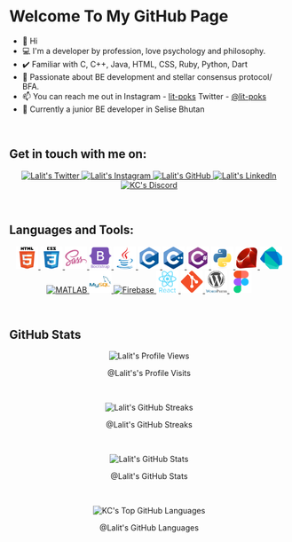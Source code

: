 # Welcome To My GitHub Page #

- 👋 Hi 
- 💻 I'm a developer by profession, love psychology and philosophy. 
- ✔️ Familiar with C, C++, Java, HTML, CSS, Ruby, Python, Dart
- 🔗 Passionate about BE development and stellar consensus protocol/ BFA. 
- 📫 You can reach me out in Instagram - [lit-poks](https://www.instagram.com/lit_poks/) Twitter - [@lit-poks](https://twitter.com/lit_poks) 
- 🏢 Currently a junior BE developer in Selise Bhutan 

<br />


## Get in touch with me on: ##

<p align="center">
 <a href="https://twitter.com/lit_poks" target="_blank">
  <img src="https://github.com/divyashC/devicon/blob/master/icons/twitter/twitter-original.svg" alt="Lalit's Twitter" width="40" height="40"/>     
 </a>
 <a href="https://www.instagram.com/lit-poks/" target="_blank">
  <img src="https://raw.githubusercontent.com/rahuldkjain/github-profile-readme-generator/master/src/images/icons/Social/instagram.svg" alt="Lalit's Instagram" width="40" height="40" />    
 </a>
 <a href="https://github.com/lit-poks" target="_blank">
  <img src="https://github.com/divyashC/devicon/blob/master/icons/github/github-original.svg" alt="Lalit's GitHub"  width="40" height="40"/>    
 </a>
 <a href="https://www.linkedin.com/in/litpoks/" target="_blank">
  <img src="https://github.com/divyashC/devicon/blob/master/icons/linkedin/linkedin-original.svg" alt="Lalit's LinkedIn"  width="40" height="40"/>    
 </a>
 <a href="https://discord.com/users/lit-poks#2475" target="_blank">
  <img src="https://raw.githubusercontent.com/rahuldkjain/github-profile-readme-generator/master/src/images/icons/Social/discord.svg" alt="KC's Discord"  width="40" height="40"/>
 </a>
</p>

<br/>


## Languages and Tools: ##

<p align="center">
    <a href="https://developer.mozilla.org/en-US/docs/Web/HTML" target="_blank"> <img
            src="https://raw.githubusercontent.com/devicons/devicon/master/icons/html5/html5-original-wordmark.svg"
            alt="HTML" width="40" height="40" /> </a>
    <a href="https://developer.mozilla.org/en-US/docs/Web/CSS" target="_blank"> <img
            src="https://raw.githubusercontent.com/devicons/devicon/master/icons/css3/css3-original-wordmark.svg"
            alt="CSS" width="40" height="40" /> </a>
    <a href="https://sass-lang.com/documentation" target="_blank">
        <img src="https://github.com/devicons/devicon/blob/master/icons/sass/sass-original.svg" alt="SASS" width="40"
            height="40" /> </a>
    <a href="https://getbootstrap.com" target="_blank">
        <img src="https://raw.githubusercontent.com/devicons/devicon/master/icons/bootstrap/bootstrap-plain-wordmark.svg"
            alt="Bootstrap" width="40" height="40" /> </a>
    <a href="https://www.java.com" target="_blank"> <img
            src="https://raw.githubusercontent.com/devicons/devicon/master/icons/java/java-original.svg" alt="java"
            width="40" height="40" /> </a>
    <a href="https://www.cprogramming.com/" target="_blank"> <img
            src="https://raw.githubusercontent.com/devicons/devicon/master/icons/c/c-original.svg" alt="C" width="40"
            height="40" /> </a>
    <a href="https://docs.microsoft.com/en-us/cpp/?view=msvc-170" target="_blank"> <img
            src="https://github.com/devicons/devicon/blob/master/icons/cplusplus/cplusplus-original.svg" alt="C++"
            width="40" height="40" /> </a>
    <a href="https://docs.microsoft.com/en-us/dotnet/csharp/" target="_blank"> <img
            src="https://github.com/devicons/devicon/blob/master/icons/csharp/csharp-original.svg" alt="C#" width="40" height="40" /> </a>
    <a href="https://www.python.org" target="_blank"> <img
            src="https://raw.githubusercontent.com/devicons/devicon/master/icons/python/python-original.svg"
            alt="Python" width="40" height="40" /> </a>
    <a href="https://ruby-doc.org/" target="_blank"> <img
            src="https://github.com/devicons/devicon/blob/master/icons/ruby/ruby-original.svg" alt="Ruby" width="40"
            height="40" /> </a>
    <a href="https://dart.dev/guides" target="_blank">
        <img src="https://github.com/devicons/devicon/blob/master/icons/dart/dart-original.svg" alt="Dart" width="40"
            height="40" /> </a>
     <a href="https://www.mathworks.com/products/matlab.html" target="_blank">
        <img src="https://github.com/divyashC/devicon/blob/master/icons/matlab/matlab-original.svg"
            alt="MATLAB" width="40" height="40" /> </a>
    <a href="https://www.mysql.com/" target="_blank"> <img
            src="https://raw.githubusercontent.com/devicons/devicon/master/icons/mysql/mysql-original-wordmark.svg"
            alt="MySQL" width="40" height="40" /> </a>
    <a href="https://firebase.google.com/" target="_blank"> <img
            src="https://github.com/divyashC/devicon/blob/master/icons/firebase/firebase-plain.svg"
            alt="Firebase" width="40" height="40" /> </a>
    <a href="https://reactjs.org/" target="_blank"> <img
            src="https://raw.githubusercontent.com/devicons/devicon/master/icons/react/react-original-wordmark.svg"
            alt="ReactJs" width="40" height="40" /> </a>
    <a href="https://git-scm.com/" target="_blank">
        <img src="https://github.com/devicons/devicon/blob/master/icons/git/git-original.svg" alt="Git" width="40"
            height="40" /> </a>
    <a href="https://wordpress.com/" target="_blank">
        <img src="https://github.com/devicons/devicon/blob/master/icons/wordpress/wordpress-original.svg"
            alt="Wordpress" width="40" height="40" /> </a>
    <a href="https://www.figma.com/" target="_blank">
        <img src="https://github.com/devicons/devicon/blob/master/icons/figma/figma-original.svg" alt="Figma" width="40"
            height="40" /> </a>
</p>
 
<br/>

## GitHub Stats ##

<p align="center"> <img src="https://komarev.com/ghpvc/?username=lit-poks&style=flat-square@color=yellow" alt="Lalit's Profile Views" width="220" height="40"/> </p>
<p align="center">@Lalit's's Profile Visits</p>

<br />

<p align="center"> <img src="https://github-readme-streak-stats.herokuapp.com/?user=lit-poks&theme=chartreuse-dark&date_format=j%20M%5B%20Y%5D&fire=FFCB2B" alt="Lalit's GitHub Streaks"/> </p>
<p align="center">@Lalit's GitHub Streaks</p>

<br />

<p align="center">
  <img src="https://github-readme-stats.vercel.app/api/?username=lit-poks&show_icons=true&title_color=fff&icon_color=79ff97&text_color=9f9f9f&bg_color=151515" alt="Lalit's GitHub Stats" />
</p>
<p align="center">@Lalit's GitHub Stats</p>

<br/>

<p align="center">
  <img src="https://github-readme-stats.vercel.app/api/top-langs/?username=lit-poks&hide=TeX&layout=compact&title_color=fff&icon_color=79ff97&text_color=9f9f9f&bg_color=151515" alt="KC's Top GitHub Languages" />
</p>
<p align="center">@Lalit's GitHub Languages</p>

<br/>
